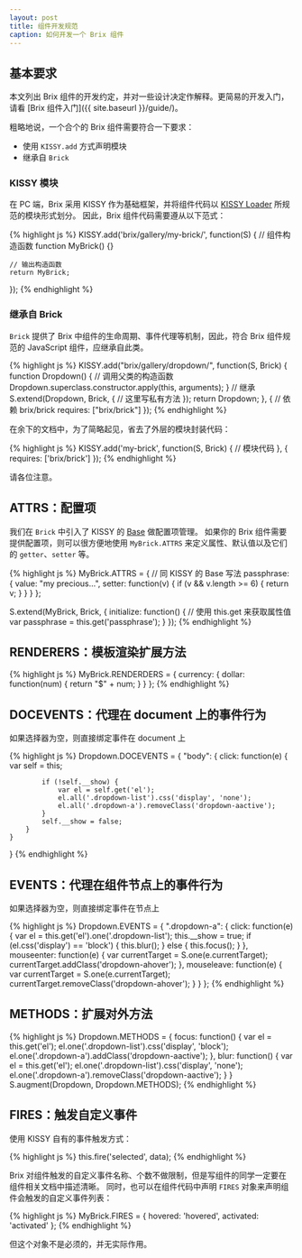 ```yaml
---
layout: post
title: 组件开发规范
caption: 如何开发一个 Brix 组件
---
```


## 基本要求

本文列出 Brix 组件的开发约定，并对一些设计决定作解释。更简易的开发入门，请看
[Brix 组件入门]({{ site.baseurl }}/guide/)。

粗略地说，一个合个的 Brix 组件需要符合一下要求：

 - 使用 `KISSY.add` 方式声明模块
 - 继承自 `Brick`

### KISSY 模块

在 PC 端，Brix 采用 KISSY 作为基础框架，并将组件代码以
[KISSY Loader](http://docs.kissyui.com/docs/html/api/seed/loader/) 所规范的模块形式划分。
因此，Brix 组件代码需要遵从以下范式：

{% highlight js %}
KISSY.add('brix/gallery/my-brick/', function(S) {
    // 组件构造函数
    function MyBrick() {}

    // 输出构造函数
    return MyBrick;
});
{% endhighlight %}

### 继承自 Brick

`Brick` 提供了 Brix 中组件的生命周期、事件代理等机制，因此，符合 Brix 组件规范的 JavaScript 组件，应继承自此类。

{% highlight js %}
KISSY.add("brix/gallery/dropdown/", function(S, Brick) {
    function Dropdown() {
        // 调用父类的构造函数
        Dropdown.superclass.constructor.apply(this, arguments);
    }
    // 继承
    S.extend(Dropdown, Brick, {
        // 这里写私有方法
    });
    return Dropdown;
}, {
    // 依赖 brix/brick
    requires: ["brix/brick"]
});
{% endhighlight %}

在余下的文档中，为了简略起见，省去了外层的模块封装代码：

{% highlight js %}
KISSY.add('my-brick', function(S, Brick) {
    // 模块代码
}, {
    requires: ['brix/brick']
});
{% endhighlight %}

请各位注意。

## ATTRS：配置项

我们在 `Brick` 中引入了 KISSY 的
[Base](http://fed.ued.taobao.net/kissy-team/kissyteam/docs/html/api/core/base/base.html) 做配置项管理。
如果你的 Brix 组件需要提供配置项，则可以很方便地使用 `MyBrick.ATTRS` 来定义属性、默认值以及它们的 `getter`、`setter` 等。

{% highlight js %}
MyBrick.ATTRS = {
    // 同 KISSY 的 Base 写法
    passphrase: {
        value: "my precious...",
        setter: function(v) {
            if (v && v.length >= 6) {
                return v;
            }
        }
    }
};

S.extend(MyBrick, Brick, {
    initialize: function() {
        // 使用 this.get 来获取属性值
        var passphrase = this.get('passphrase');
    }
});
{% endhighlight %}

## RENDERERS：模板渲染扩展方法

{% highlight js %}
MyBrick.RENDERDERS = {
    currency: {
        dollar: function(num) {
            return "$" + num;
        }
    }
};
{% endhighlight %}


## DOCEVENTS：代理在 document 上的事件行为

如果选择器为空，则直接绑定事件在 document 上

{% highlight js %}
Dropdown.DOCEVENTS = {
    "body": {
        click: function(e) {
            var self = this;

            if (!self.__show) {
                var el = self.get('el');
                el.all('.dropdown-list').css('display', 'none');
                el.all('.dropdown-a').removeClass('dropdown-aactive');
            }
            self.__show = false;
        }
    }
}
{% endhighlight %}

## EVENTS：代理在组件节点上的事件行为

如果选择器为空，则直接绑定事件在节点上

{% highlight js %}
Dropdown.EVENTS = {
    ".dropdown-a": {
        click: function(e) {
            var el = this.get('el').one('.dropdown-list');
            this.__show = true;
            if (el.css('display') == 'block') {
                this.blur();
            } else {
                this.focus();
            }
        },
        mouseenter: function(e) {
            var currentTarget = S.one(e.currentTarget);
            currentTarget.addClass('dropdown-ahover');
        },
        mouseleave: function(e) {
            var currentTarget = S.one(e.currentTarget);
            currentTarget.removeClass('dropdown-ahover');
        }
    }
};
{% endhighlight %}

## METHODS：扩展对外方法

{% highlight js %}
Dropdown.METHODS = {
    focus: function() {
        var el = this.get('el');
        el.one('.dropdown-list').css('display', 'block');
        el.one('.dropdown-a').addClass('dropdown-aactive');
    },
    blur: function() {
        var el = this.get('el');
        el.one('.dropdown-list').css('display', 'none');
        el.one('.dropdown-a').removeClass('dropdown-aactive');
    }
}
S.augment(Dropdown, Dropdown.METHODS);
{% endhighlight %}

## FIRES：触发自定义事件

使用 KISSY 自有的事件触发方式：

{% highlight js %}
this.fire('selected', data);
{% endhighlight %}

Brix 对组件触发的自定义事件名称、个数不做限制，但是写组件的同学一定要在组件相关文档中描述清晰。
同时，也可以在组件代码中声明 `FIRES` 对象来声明组件会触发的自定义事件列表：

{% highlight js %}
MyBrick.FIRES = {
    hovered: 'hovered',
    activated: 'activated'
};
{% endhighlight %}

但这个对象不是必须的，并无实际作用。